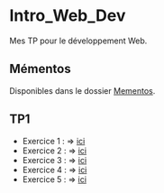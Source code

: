 # Intro_Web_Dev
Mes TP pour le développement Web.

## Mémentos

Disponibles dans le dossier [Mementos](Mementos).

## TP1

- Exercice 1 : => [ici](exercice_1.html)
- Exercice 2 : => [ici](exercice_2.html)
- Exercice 3 : => [ici](exercice_3.html)
- Exercice 4 : => [ici](exercice_4.html)
- Exercice 5 : => [ici](exercice_5.html)